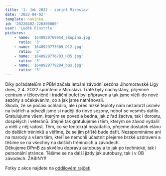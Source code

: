 ```yaml
---
title: '1. JmL 2022 - sprint Miroslav'
date: '2022-04-02'
template: novinka
id: '20220402-220300000'
user: 'Luděk Finstrle'
pictures:
    - name: '1648929769954_skupina.jpg'
      ratio: '3'
    - name: '1648929773509_D12.jpg'
      ratio: '3'
    - name: '1648929776703_H35.jpg'
      ratio: '3'
    - name: '1648929779284_bus.jpg'
      ratio: '3'
---
```

Díky pořadatelům z PBM začala letošní závodní sezóna Jihomoravské Ligy dnes, 2.4. 2O22 sprintem v Miroslavi. Tratě byly nachystány, příjemné centrum v tělocvičně i tradiční bufet byl připraven a tak jsme vlétli do nové sezóny s očekáváním, co a jak jsme natrénovali.  
Škoda, že se počasí ochladilo, ale i přes nízké teploty nám nezamrzl úsměv na tvářích a odvezli jsme si naději do nové sezóny, neboť se vesměs dařilo. Gratulujume všem, kterým se povedla bedna, jak z řad žactva, tak i dorostu, dospělých i veteránů. Stejně tak gratulujeme i těm, kterým se závod vydařil a měli z něj radost. Těm, co se tentokrát nezadařilo, přejeme dostatek elánu do dalších tréninků a věříme, že se jim příště bude dařit. Nezapomínáme ani na marody a všem těm, kteří se nemohli účastnit přejeme brzké uzdravení a těšíme se na všechny na dalších trénincích a závodech.  
Děkujeme DPmB za skvělou dopravu autobusy a to jak po technické, tak i personální stránce. Těšíme se na další jízdy jak autobusy, tak i v OB závodech. ŽABINY!!

Fotky z akce najdete na [oddílovém rajčeti](https://skzabovresky.rajce.idnes.cz/1._JML_sprint_Miroslav/).
